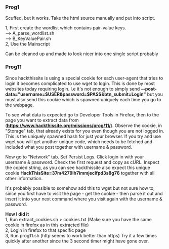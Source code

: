 ### Prog1

Scuffed, but it works. Take the html source manually and put into script. <br />

1, First create the wordlist which contains pair-value keys. <br />
         --> A_parse_wordlist.sh<br />
         --> B_KeyValuePair.sh<br />
2, Use the Mainscript<br />

Can be cleaned up and made to look nicer into one single script probably


### Prog11

Since hackthissite is using a special cookie for each user-agent that tries to login it becomes complicated to use wget to login. This is done by most websites today requiring login. I.e it's not enough to simply send
__--post-data="username=$USER&password=$PASS&btn_submit=Login"__ but you must also send this cookie which is spawned uniquely each time you go to the webpage.

To see what data is expected go to Developer Tools in Firefox, then to the page you want to extract data from (__https://www.hackthissite.org/missions/prog/11/__).  Observe the cookie, in "Storage" tab, that already exists for you even though you are not logged in. This is the uniquely spawned hash for just your browser.
If you try and use wget you will get another unique code, which needs to be fetched and included what you post together with username & password. 

Now go to "Network" tab. Set Persist Logs. Click login in with your username & password. Check the first request and copy as cURL. 
Inspect the copied string, as you can see hackthissite also expect this unique cookie __HackThisSite=37m4279lh7immjeclfpd3s8g76__ together with all other information.

It's probably possible to somehow add this to wget but not sure how to, since you first have to visit the page - get the cookie - then parse it out and insert it into your next command where you visit again with the username & password.

**How I did it** <br />
1, Run extract_cookies.sh > cookies.txt (Make sure you have the same cookie in firefox as in this extracted file) <br />
2, Login in firefox to that specific page <br />
3, Run prog11.sh (http seems to work better than https) Try it a few times quickly after another since the 3 second timer might have gone over. <br />





